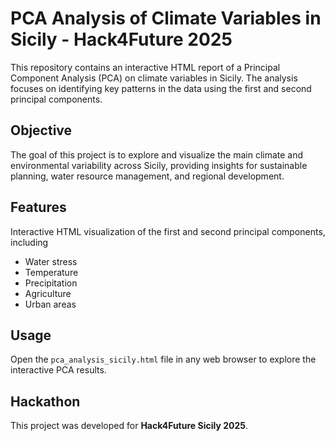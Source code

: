 # PCA Analysis of Climate Variables in Sicily - Hack4Future 2025

This repository contains an interactive HTML report of a Principal Component Analysis (PCA) on climate variables in Sicily. The analysis focuses on identifying key patterns in the data using the first and second principal components.

## Objective
The goal of this project is to explore and visualize the main climate and environmental variability across Sicily, providing insights for sustainable planning, water resource management, and regional development.

## Features
Interactive HTML visualization of the first and second principal components, including
  - Water stress
  - Temperature
  - Precipitation
  - Agriculture
  - Urban areas

## Usage
Open the `pca_analysis_sicily.html` file in any web browser to explore the interactive PCA results.

## Hackathon
This project was developed for **Hack4Future Sicily 2025**.
